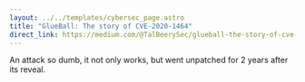 ```yaml
---
layout: ../../templates/cybersec_page.astro
title: "GlueBall: The story of CVE-2020-1464"
direct_link: https://medium.com/@TalBeerySec/glueball-the-story-of-cve-2020-1464-50091a1f98bd
---
```


An attack so dumb, it not only works, but went unpatched for 2 years after its reveal.

